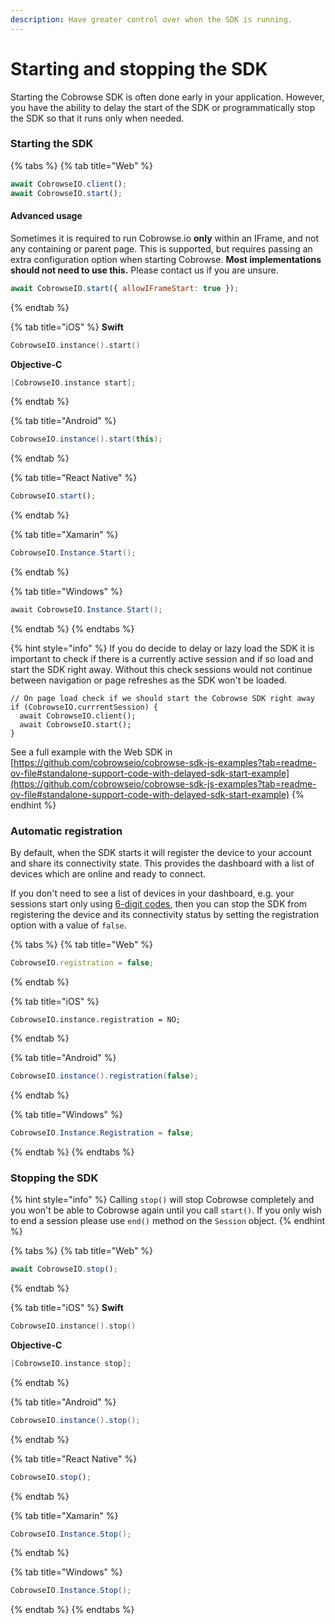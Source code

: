 ```yaml
---
description: Have greater control over when the SDK is running.
---
```


# Starting and stopping the SDK

Starting the Cobrowse SDK is often done early in your application. However, you have the ability to delay the start of the SDK or programmatically stop the SDK so that it runs only when needed.

### Starting the SDK

{% tabs %}
{% tab title="Web" %}
```javascript
await CobrowseIO.client();
await CobrowseIO.start();
```

#### Advanced usage

Sometimes it is required to run Cobrowse.io **only** within an IFrame, and not any containing or parent page. This is supported, but requires passing an extra configuration option when starting Cobrowse. **Most implementations should not need to use this.** Please contact us if you are unsure.

```javascript
await CobrowseIO.start({ allowIFrameStart: true });
```
{% endtab %}

{% tab title="iOS" %}
**Swift**

```swift
CobrowseIO.instance().start()
```

**Objective-C**

```objectivec
[CobrowseIO.instance start];
```
{% endtab %}

{% tab title="Android" %}
```java
CobrowseIO.instance().start(this);
```
{% endtab %}

{% tab title="React Native" %}
```javascript
CobrowseIO.start();
```
{% endtab %}

{% tab title="Xamarin" %}
```csharp
CobrowseIO.Instance.Start();
```
{% endtab %}

{% tab title="Windows" %}
```csharp
await CobrowseIO.Instance.Start();
```
{% endtab %}
{% endtabs %}

{% hint style="info" %}
If you do decide to delay or lazy load the SDK it is important to check if there is a currently active session and if so load and start the SDK right away. Without this check sessions would not continue between navigation or page refreshes as the SDK won't be loaded.&#x20;

```
// On page load check if we should start the Cobrowse SDK right away
if (CobrowseIO.currrentSession) {
  await CobrowseIO.client();
  await CobrowseIO.start();
}
```

See a full example with the Web SDK in [https://github.com/cobrowseio/cobrowse-sdk-js-examples?tab=readme-ov-file#standalone-support-code-with-delayed-sdk-start-example](https://github.com/cobrowseio/cobrowse-sdk-js-examples?tab=readme-ov-file#standalone-support-code-with-delayed-sdk-start-example)
{% endhint %}

### Automatic registration

By default, when the SDK starts it will register the device to your account and share its connectivity state. This provides the dashboard with a list of devices which are online and ready to connect.

If you don't need to see a list of devices in your dashboard, e.g. your sessions start only using [6-digit codes](../customize-the-interface/customize-6-digit-code-screen.md), then you can stop the SDK from registering the device and its connectivity status by setting the registration option with a value of `false`.

{% tabs %}
{% tab title="Web" %}
```javascript
CobrowseIO.registration = false;
```
{% endtab %}

{% tab title="iOS" %}
```objc
CobrowseIO.instance.registration = NO;
```
{% endtab %}

{% tab title="Android" %}
```java
CobrowseIO.instance().registration(false);
```
{% endtab %}

{% tab title="Windows" %}
```csharp
CobrowseIO.Instance.Registration = false;
```
{% endtab %}
{% endtabs %}

### Stopping the SDK

{% hint style="info" %}
Calling `stop()` will stop Cobrowse completely and you won't be able to Cobrowse again until you call `start()`. If you only wish to end a session please use `end()` method on the `Session` object.
{% endhint %}

{% tabs %}
{% tab title="Web" %}
```javascript
await CobrowseIO.stop();
```
{% endtab %}

{% tab title="iOS" %}
**Swift**

```swift
CobrowseIO.instance().stop()
```

**Objective-C**

```objectivec
[CobrowseIO.instance stop];
```
{% endtab %}

{% tab title="Android" %}
```java
CobrowseIO.instance().stop();
```
{% endtab %}

{% tab title="React Native" %}
```javascript
CobrowseIO.stop();
```
{% endtab %}

{% tab title="Xamarin" %}
```csharp
CobrowseIO.Instance.Stop();
```
{% endtab %}

{% tab title="Windows" %}
```csharp
CobrowseIO.Instance.Stop();
```
{% endtab %}
{% endtabs %}
